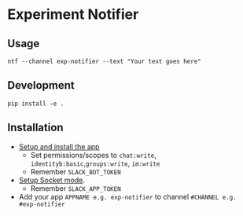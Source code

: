 # Experiment Notifier

## Usage 

```
ntf --channel exp-notifier --text "Your text goes here"
```

## Development 

```
pip install -e .
```

## Installation
- [Setup and install the app](https://api.slack.com/start/building/bolt-python#start)
  - Set permissions/scopes to `chat:write`, `identityb:basic`,`groups:write`, `im:write`
  - Remember `SLACK_BOT_TOKEN`
- [Setup Socket mode](https://api.slack.com/apis/connections/socket#sdks). 
  - Remember `SLACK_APP_TOKEN` 
- Add your app `APPNAME e.g. exp-notifier`  to channel `#CHANNEL e.g. #exp-notifier`
